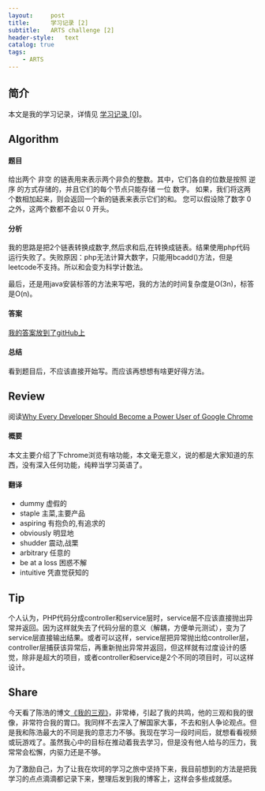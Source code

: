 ```yaml
---
layout:     post
title:      学习记录 [2]
subtitle:   ARTS challenge [2]
header-style:   text
catalog: true
tags:
    - ARTS
---
```


## 简介

本文是我的学习记录，详情见 [学习记录 [0]](/2019/03/31/ARTS-0/)。

## Algorithm

#### 题目
给出两个 非空 的链表用来表示两个非负的整数。其中，它们各自的位数是按照 逆序 的方式存储的，并且它们的每个节点只能存储 一位 数字。
如果，我们将这两个数相加起来，则会返回一个新的链表来表示它们的和。
您可以假设除了数字 0 之外，这两个数都不会以 0 开头。

#### 分析
我的思路是把2个链表转换成数字,然后求和后,在转换成链表。结果使用php代码运行失败了。失败原因：php无法计算大数字，只能用bcadd()方法，但是leetcode不支持。所以和会变为科学计数法。

最后，还是用java安装标答的方法来写吧，我的方法的时间复杂度是O(3n)，标答是O(n)。

#### 答案

[我的答案放到了gitHub上](https://github.com/AnthonySAD/leedcode/tree/master/Arithmetic/0002.AddTwoNumbers)

#### 总结

看到题目后，不应该直接开始写。而应该再想想有啥更好得方法。

## Review

阅读[Why Every Developer Should Become a Power User of Google Chrome](http://blog.thefirehoseproject.com/posts/every-developer-become-power-user-google-chrome/)

#### 概要

本文主要介绍了下chrome浏览有啥功能，本文毫无意义，说的都是大家知道的东西，没有深入任何功能，纯粹当学习英语了。

#### 翻译

- dummy 虚假的
- staple 主菜,主要产品
- aspiring 有抱负的,有追求的
- obviously 明显地
- shudder 震动,战栗
- arbitrary 任意的
- be at a loss 困惑不解
- intuitive 凭直觉获知的


## Tip

个人认为，PHP代码分成controller和service层时，service层不应该直接抛出异常并返回。因为这样就失去了代码分层的意义（解耦，方便单元测试），变为了service层直接输出结果。或者可以这样，service层把异常抛出给controller层，controller层捕获该异常后，再重新抛出异常并返回，但这样就有过度设计的感觉，除非是超大的项目，或者controller和service是2个不同的项目时，可以这样设计。

## Share

今天看了陈浩的博文[《我的三观》](https://coolshell.cn/articles/19085.html)，非常棒，引起了我的共鸣，他的三观和我的很像，非常符合我的胃口。我同样不去深入了解国家大事，不去和别人争论观点。但是我和陈浩最大的不同是我的意志力不够。我现在学习一段时间后，就想看看视频或玩游戏了。虽然我心中的目标在推动着我去学习，但是没有他人给与的压力，我常常会松懈，内驱力还是不够。

为了激励自己，为了让我在坎坷的学习之旅中坚持下来，我目前想到的方法是把我学习的点点滴滴都记录下来，整理后发到我的博客上，这样会多些成就感。